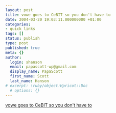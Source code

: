 ```yaml
---
layout: post
title: vowe goes to CeBIT so you don't have to
date: 2004-03-20 19:03:11.000000000 +01:00
categories:
- quick links
tags: []
status: publish
type: post
published: true
meta: {}
author:
  login: shanson
  email: papascott-wp@gmail.com
  display_name: PapaScott
  first_name: Scott
  last_name: Hanson
# excerpt: !ruby/object:Hpricot::Doc
  # options: {}
---
```

<p><a title="he also graciously attends the parties" href="http://vowe.net/archives/004286.html">vowe goes to CeBIT so you don't have to</a></p>
